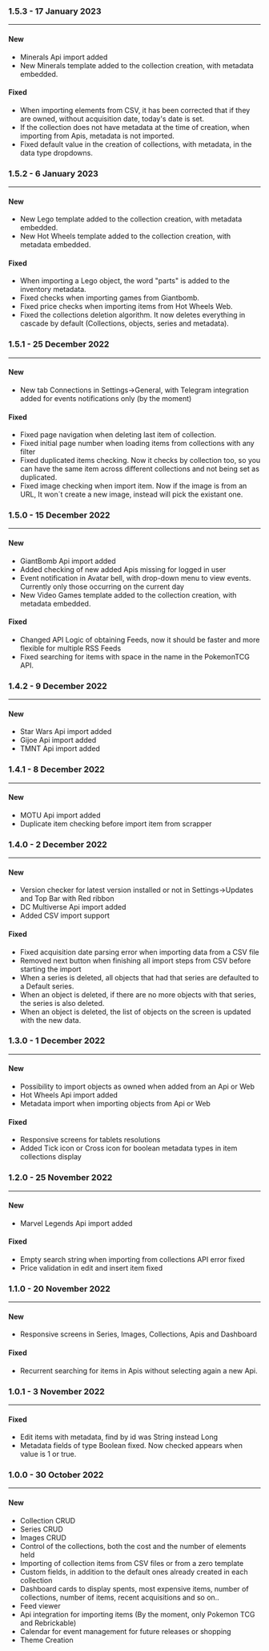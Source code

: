 ### 1.5.3 - 17 January 2023 
***

#### New
 * Minerals Api import added
 * New Minerals template added to the collection creation, with metadata embedded.

#### Fixed
* When importing elements from CSV, it has been corrected that if they are owned, without acquisition date, today's date is set.
* If the collection does not have metadata at the time of creation, when importing from Apis, metadata is not imported.
* Fixed default value in the creation of collections, with metadata, in the data type dropdowns.

### 1.5.2 - 6 January 2023 
***

#### New
 * New Lego template added to the collection creation, with metadata embedded.
 * New Hot Wheels template added to the collection creation, with metadata embedded.

#### Fixed
* When importing a Lego object, the word "parts" is added to the inventory metadata.
* Fixed checks when importing games from Giantbomb.
* Fixed price checks when importing items from Hot Wheels Web.
* Fixed the collections deletion algorithm. It now deletes everything in cascade by default (Collections, objects, series and metadata).

### 1.5.1 - 25 December 2022 
***

#### New
 * New tab Connections in Settings->General, with Telegram integration added for events notifications only (by the moment)

#### Fixed
 * Fixed page navigation when deleting last item of collection.
 * Fixed initial page number when loading items from collections with any filter
 * Fixed duplicated items checking. Now it checks by collection too, so you can have the same item across different collections and not being set as duplicated.
 * Fixed image checking when import item. Now if the image is from an URL, It won´t create a new image, instead will pick the existant one.

### 1.5.0 - 15 December 2022 
***

#### New
 * GiantBomb Api import added
 * Added checking of new added Apis missing for logged in user
 * Event notification in Avatar bell, with drop-down menu to view events. Currently only those occurring on the current day
 * New Video Games template added to the collection creation, with metadata embedded.

#### Fixed
 * Changed API Logic of obtaining Feeds, now it should be faster and more flexible for multiple RSS Feeds
 * Fixed searching for items with space in the name in the PokemonTCG API.

### 1.4.2 - 9 December 2022 
***

#### New
 * Star Wars Api import added
 * Gijoe Api import added
 * TMNT Api import added

### 1.4.1 - 8 December 2022 
***

#### New
 * MOTU Api import added
 * Duplicate item checking before import item from scrapper

### 1.4.0 - 2 December 2022 
***

#### New
 * Version checker for latest version installed or not in Settings->Updates and Top Bar with Red ribbon
 * DC Multiverse Api import added
 * Added CSV import support

#### Fixed
 * Fixed acquisition date parsing error when importing data from a CSV file
 * Removed next button when finishing all import steps from CSV before starting the import
 * When a series is deleted, all objects that had that series are defaulted to a Default series.
 * When an object is deleted, if there are no more objects with that series, the series is also deleted.
 * When an object is deleted, the list of objects on the screen is updated with the new data.

### 1.3.0 - 1 December 2022 
***

#### New
 * Possibility to import objects as owned when added from an Api or Web
 * Hot Wheels Api import added
 * Metadata import when importing objects from Api or Web

#### Fixed
 * Responsive screens for tablets resolutions
 * Added Tick icon or Cross icon for boolean metadata types in item collections display

### 1.2.0 - 25 November 2022 
***

#### New
 * Marvel Legends Api import added

#### Fixed
 * Empty search string when importing from collections API error fixed
 * Price validation in edit and insert item fixed


### 1.1.0 - 20 November 2022 
***

#### New
 * Responsive screens in Series, Images, Collections, Apis and Dashboard

#### Fixed
 * Recurrent searching for items in Apis without selecting again a new Api.
 

### 1.0.1 - 3 November 2022 
***

#### Fixed
 * Edit items with metadata, find by id was String instead Long
 * Metadata fields of type Boolean fixed. Now checked appears when value is 1 or true.



### 1.0.0 - 30 October 2022 
***

#### New
 * Collection CRUD
 * Series CRUD
 * Images CRUD
 * Control of the collections, both the cost and the number of elements held
 * Importing of collection items from CSV files or from a zero template
 * Custom fields, in addition to the default ones already created in each collection
 * Dashboard cards to display spents, most expensive items, number of collections, number of items, recent acquisitions and so on..
 * Feed viewer
 * Api integration for importing items (By the moment, only Pokemon TCG and Rebrickable)
 * Calendar for event management for future releases or shopping
 * Theme Creation
